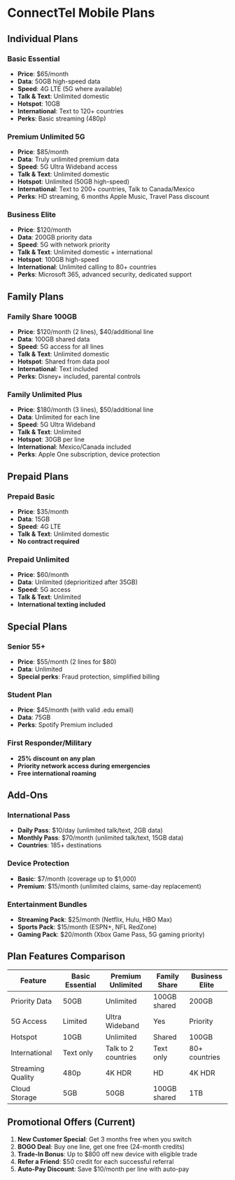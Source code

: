 # ConnectTel Mobile Plans

## Individual Plans

### Basic Essential
- **Price**: $65/month
- **Data**: 50GB high-speed data
- **Speed**: 4G LTE (5G where available)
- **Talk & Text**: Unlimited domestic
- **Hotspot**: 10GB
- **International**: Text to 120+ countries
- **Perks**: Basic streaming (480p)

### Premium Unlimited 5G
- **Price**: $85/month
- **Data**: Truly unlimited premium data
- **Speed**: 5G Ultra Wideband access
- **Talk & Text**: Unlimited domestic
- **Hotspot**: Unlimited (50GB high-speed)
- **International**: Text to 200+ countries, Talk to Canada/Mexico
- **Perks**: HD streaming, 6 months Apple Music, Travel Pass discount

### Business Elite
- **Price**: $120/month
- **Data**: 200GB priority data
- **Speed**: 5G with network priority
- **Talk & Text**: Unlimited domestic + international
- **Hotspot**: 100GB high-speed
- **International**: Unlimited calling to 80+ countries
- **Perks**: Microsoft 365, advanced security, dedicated support

## Family Plans

### Family Share 100GB
- **Price**: $120/month (2 lines), $40/additional line
- **Data**: 100GB shared data
- **Speed**: 5G access for all lines
- **Talk & Text**: Unlimited domestic
- **Hotspot**: Shared from data pool
- **International**: Text included
- **Perks**: Disney+ included, parental controls

### Family Unlimited Plus
- **Price**: $180/month (3 lines), $50/additional line
- **Data**: Unlimited for each line
- **Speed**: 5G Ultra Wideband
- **Talk & Text**: Unlimited
- **Hotspot**: 30GB per line
- **International**: Mexico/Canada included
- **Perks**: Apple One subscription, device protection

## Prepaid Plans

### Prepaid Basic
- **Price**: $35/month
- **Data**: 15GB
- **Speed**: 4G LTE
- **Talk & Text**: Unlimited domestic
- **No contract required**

### Prepaid Unlimited
- **Price**: $60/month
- **Data**: Unlimited (deprioritized after 35GB)
- **Speed**: 5G access
- **Talk & Text**: Unlimited
- **International texting included**

## Special Plans

### Senior 55+
- **Price**: $55/month (2 lines for $80)
- **Data**: Unlimited
- **Special perks**: Fraud protection, simplified billing

### Student Plan
- **Price**: $45/month (with valid .edu email)
- **Data**: 75GB
- **Perks**: Spotify Premium included

### First Responder/Military
- **25% discount on any plan**
- **Priority network access during emergencies**
- **Free international roaming**

## Add-Ons

### International Pass
- **Daily Pass**: $10/day (unlimited talk/text, 2GB data)
- **Monthly Pass**: $70/month (unlimited talk/text, 15GB data)
- **Countries**: 185+ destinations

### Device Protection
- **Basic**: $7/month (coverage up to $1,000)
- **Premium**: $15/month (unlimited claims, same-day replacement)

### Entertainment Bundles
- **Streaming Pack**: $25/month (Netflix, Hulu, HBO Max)
- **Sports Pack**: $15/month (ESPN+, NFL RedZone)
- **Gaming Pack**: $20/month (Xbox Game Pass, 5G gaming priority)

## Plan Features Comparison

| Feature | Basic Essential | Premium Unlimited | Family Share | Business Elite |
|---------|----------------|-------------------|--------------|----------------|
| Priority Data | 50GB | Unlimited | 100GB shared | 200GB |
| 5G Access | Limited | Ultra Wideband | Yes | Priority |
| Hotspot | 10GB | Unlimited | Shared | 100GB |
| International | Text only | Talk to 2 countries | Text only | 80+ countries |
| Streaming Quality | 480p | 4K HDR | HD | 4K HDR |
| Cloud Storage | 5GB | 50GB | 100GB shared | 1TB |

## Promotional Offers (Current)

1. **New Customer Special**: Get 3 months free when you switch
2. **BOGO Deal**: Buy one line, get one free (24-month credits)
3. **Trade-In Bonus**: Up to $800 off new device with eligible trade
4. **Refer a Friend**: $50 credit for each successful referral
5. **Auto-Pay Discount**: Save $10/month per line with auto-pay